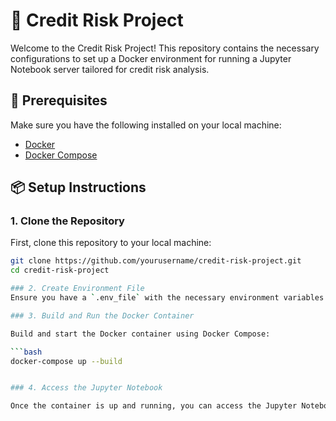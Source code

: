 # 🚀 Credit Risk Project

Welcome to the Credit Risk Project! This repository contains the necessary configurations to set up a Docker environment for running a Jupyter Notebook server tailored for credit risk analysis.

## 📝 Prerequisites

Make sure you have the following installed on your local machine:
- [Docker](https://www.docker.com/)
- [Docker Compose](https://docs.docker.com/compose/)

## 📦 Setup Instructions

### 1. Clone the Repository
First, clone this repository to your local machine:
```bash
git clone https://github.com/yourusername/credit-risk-project.git
cd credit-risk-project

### 2. Create Environment File
Ensure you have a `.env_file` with the necessary environment variables in the root directory of the project.

### 3. Build and Run the Docker Container

Build and start the Docker container using Docker Compose:

```bash
docker-compose up --build


### 4. Access the Jupyter Notebook

Once the container is up and running, you can access the Jupyter Notebook server by navigating to:

